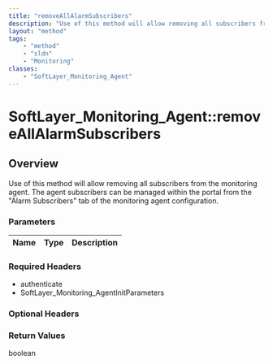 ```yaml
---
title: "removeAllAlarmSubscribers"
description: "Use of this method will allow removing all subscribers from the monitoring agent. The agent subscribers can be managed w... "
layout: "method"
tags:
    - "method"
    - "sldn"
    - "Monitoring"
classes:
    - "SoftLayer_Monitoring_Agent"
---
```

# SoftLayer_Monitoring_Agent::removeAllAlarmSubscribers
## Overview 
Use of this method will allow removing all subscribers from the monitoring agent. The agent subscribers can be managed within the portal from the "Alarm Subscribers" tab of the monitoring agent configuration. 

### Parameters 
|Name | Type | Description |
| --- | --- | --- |


### Required Headers
* authenticate
* SoftLayer_Monitoring_AgentInitParameters

### Optional Headers

### Return Values
boolean
